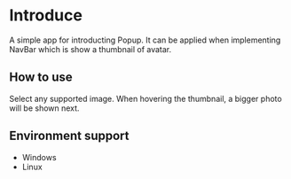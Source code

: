 # Introduce
A simple app for introducting Popup. It can be applied when implementing NavBar which is show a thumbnail of avatar.

## How to use
Select any supported image. When hovering the thumbnail, a bigger photo will be shown next.

## Environment support
- Windows
- Linux